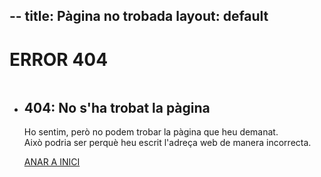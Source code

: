 --
title: Pàgina no trobada
layout: default
--
<div class="theme-page padding-bottom-66">
	<div class="row gray full-width page-header vertical-align-table">
		<div class="row full-width padding-top-bottom-50 vertical-align-cell">
			<div class="row">
				<div class="page-header-left">
					<h1>ERROR 404</h1>
				</div>
			</div>
		</div>
	</div>
	<div class="clearfix page-404">
		<div class="row margin-top-70">
			<div class="column column-1-1">
				<ul class="features-list big">
					<li class="sl-large-construction">
						<div class="ornament"></div>
						<h2 class="box-header page-margin-top">404: No s'ha trobat la pàgina</h2>
						<p class="description">Ho sentim, però no podem trobar la pàgina que heu demanat. <br> Això podria ser perquè heu escrit l'adreça web de manera incorrecta.</p>
						<div class="row padding-top-54 padding-bottom-17">
							<a class="more" href="/" title="ANAR A INICI">ANAR A INICI</a>
						</div>
					</li>
				</ul>
			</div>
		</div>
	</div>
</div>
